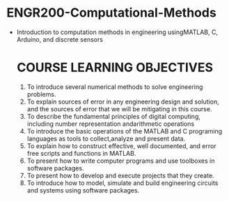 # ENGR200-Computational-Methods
- Introduction to computation methods in engineering usingMATLAB, C, Arduino, and discrete sensors

  # COURSE LEARNING OBJECTIVES
  1. To introduce several numerical methods to solve engineering problems.
  2. To explain sources of error in any engineering design and solution, and the sources of error that we will be mitigating in this course.
  3. To describe the fundamental principles of digital computing, including number representation andarithmetic operations
  4. To introduce the basic operations of the MATLAB and C programing languages as tools to collect,analyze and present data.
  5. To explain how to construct effective, well documented, and error free scripts and functions in MATLAB.
  6. To present how to write computer programs and use toolboxes in software packages.
  7. To present how to develop and execute projects that they create.
  8. To introduce how to model, simulate and build engineering circuits and systems using software packages.
